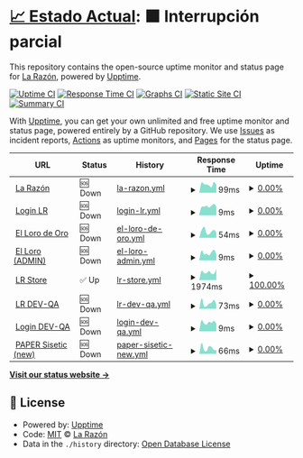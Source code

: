 # [📈 Estado Actual](https://radar.la-razon.com): <!--live status--> **🟧 Interrupción parcial**

This repository contains the open-source uptime monitor and status page for [La Razón](www.la-razon.com), powered by [Upptime](https://github.com/upptime/upptime).

[![Uptime CI](https://github.com/la-razonbo/radar/workflows/Uptime%20CI/badge.svg)](https://github.com/la-razonbo/radar/actions?query=workflow%3A%22Uptime+CI%22)
[![Response Time CI](https://github.com/la-razonbo/radar/workflows/Response%20Time%20CI/badge.svg)](https://github.com/la-razonbo/radar/actions?query=workflow%3A%22Response+Time+CI%22)
[![Graphs CI](https://github.com/la-razonbo/radar/workflows/Graphs%20CI/badge.svg)](https://github.com/la-razonbo/radar/actions?query=workflow%3A%22Graphs+CI%22)
[![Static Site CI](https://github.com/la-razonbo/radar/workflows/Static%20Site%20CI/badge.svg)](https://github.com/la-razonbo/radar/actions?query=workflow%3A%22Static+Site+CI%22)
[![Summary CI](https://github.com/la-razonbo/radar/workflows/Summary%20CI/badge.svg)](https://github.com/la-razonbo/radar/actions?query=workflow%3A%22Summary+CI%22)

With [Upptime](https://upptime.js.org), you can get your own unlimited and free uptime monitor and status page, powered entirely by a GitHub repository. We use [Issues](https://github.com/la-razonbo/radar/issues) as incident reports, [Actions](https://github.com/la-razonbo/radar/actions) as uptime monitors, and [Pages](https://radar.la-razon.com) for the status page.

<!--start: status pages-->
<!-- This summary is generated by Upptime (https://github.com/upptime/upptime) -->
<!-- Do not edit this manually, your changes will be overwritten -->
<!-- prettier-ignore -->
| URL | Status | History | Response Time | Uptime |
| --- | ------ | ------- | ------------- | ------ |
| <img alt="" src="https://cdn.jsdelivr.net/gh/la-razonbo/radar@master/assets/lr-icon.svg" height="13"> [La Razón](https://www.la-razon.com) | 🆘 Down | [la-razon.yml](https://github.com/la-razonbo/radar/commits/HEAD/history/la-razon.yml) | <details><summary><img alt="Response time graph" src="./graphs/la-razon/response-time-week.png" height="20"> 99ms</summary><br><a href="https://radar.la-razon.com/history/la-razon"><img alt="Response time 98" src="https://img.shields.io/endpoint?url=https%3A%2F%2Fraw.githubusercontent.com%2Fla-razonbo%2Fradar%2FHEAD%2Fapi%2Fla-razon%2Fresponse-time.json"></a><br><a href="https://radar.la-razon.com/history/la-razon"><img alt="24-hour response time 111" src="https://img.shields.io/endpoint?url=https%3A%2F%2Fraw.githubusercontent.com%2Fla-razonbo%2Fradar%2FHEAD%2Fapi%2Fla-razon%2Fresponse-time-day.json"></a><br><a href="https://radar.la-razon.com/history/la-razon"><img alt="7-day response time 99" src="https://img.shields.io/endpoint?url=https%3A%2F%2Fraw.githubusercontent.com%2Fla-razonbo%2Fradar%2FHEAD%2Fapi%2Fla-razon%2Fresponse-time-week.json"></a><br><a href="https://radar.la-razon.com/history/la-razon"><img alt="30-day response time 85" src="https://img.shields.io/endpoint?url=https%3A%2F%2Fraw.githubusercontent.com%2Fla-razonbo%2Fradar%2FHEAD%2Fapi%2Fla-razon%2Fresponse-time-month.json"></a><br><a href="https://radar.la-razon.com/history/la-razon"><img alt="1-year response time 98" src="https://img.shields.io/endpoint?url=https%3A%2F%2Fraw.githubusercontent.com%2Fla-razonbo%2Fradar%2FHEAD%2Fapi%2Fla-razon%2Fresponse-time-year.json"></a></details> | <details><summary><a href="https://radar.la-razon.com/history/la-razon">0.00%</a></summary><a href="https://radar.la-razon.com/history/la-razon"><img alt="All-time uptime 1.93%" src="https://img.shields.io/endpoint?url=https%3A%2F%2Fraw.githubusercontent.com%2Fla-razonbo%2Fradar%2FHEAD%2Fapi%2Fla-razon%2Fuptime.json"></a><br><a href="https://radar.la-razon.com/history/la-razon"><img alt="24-hour uptime 0.00%" src="https://img.shields.io/endpoint?url=https%3A%2F%2Fraw.githubusercontent.com%2Fla-razonbo%2Fradar%2FHEAD%2Fapi%2Fla-razon%2Fuptime-day.json"></a><br><a href="https://radar.la-razon.com/history/la-razon"><img alt="7-day uptime 0.00%" src="https://img.shields.io/endpoint?url=https%3A%2F%2Fraw.githubusercontent.com%2Fla-razonbo%2Fradar%2FHEAD%2Fapi%2Fla-razon%2Fuptime-week.json"></a><br><a href="https://radar.la-razon.com/history/la-razon"><img alt="30-day uptime 0.00%" src="https://img.shields.io/endpoint?url=https%3A%2F%2Fraw.githubusercontent.com%2Fla-razonbo%2Fradar%2FHEAD%2Fapi%2Fla-razon%2Fuptime-month.json"></a><br><a href="https://radar.la-razon.com/history/la-razon"><img alt="1-year uptime 1.93%" src="https://img.shields.io/endpoint?url=https%3A%2F%2Fraw.githubusercontent.com%2Fla-razonbo%2Fradar%2FHEAD%2Fapi%2Fla-razon%2Fuptime-year.json"></a></details>
| <img alt="" src="https://cdn.jsdelivr.net/gh/la-razonbo/radar@master/assets/lr-icon.svg" height="13"> [Login LR](https://www.la-razon.com/login) | 🆘 Down | [login-lr.yml](https://github.com/la-razonbo/radar/commits/HEAD/history/login-lr.yml) | <details><summary><img alt="Response time graph" src="./graphs/login-lr/response-time-week.png" height="20"> 9ms</summary><br><a href="https://radar.la-razon.com/history/login-lr"><img alt="Response time 24" src="https://img.shields.io/endpoint?url=https%3A%2F%2Fraw.githubusercontent.com%2Fla-razonbo%2Fradar%2FHEAD%2Fapi%2Flogin-lr%2Fresponse-time.json"></a><br><a href="https://radar.la-razon.com/history/login-lr"><img alt="24-hour response time 8" src="https://img.shields.io/endpoint?url=https%3A%2F%2Fraw.githubusercontent.com%2Fla-razonbo%2Fradar%2FHEAD%2Fapi%2Flogin-lr%2Fresponse-time-day.json"></a><br><a href="https://radar.la-razon.com/history/login-lr"><img alt="7-day response time 9" src="https://img.shields.io/endpoint?url=https%3A%2F%2Fraw.githubusercontent.com%2Fla-razonbo%2Fradar%2FHEAD%2Fapi%2Flogin-lr%2Fresponse-time-week.json"></a><br><a href="https://radar.la-razon.com/history/login-lr"><img alt="30-day response time 10" src="https://img.shields.io/endpoint?url=https%3A%2F%2Fraw.githubusercontent.com%2Fla-razonbo%2Fradar%2FHEAD%2Fapi%2Flogin-lr%2Fresponse-time-month.json"></a><br><a href="https://radar.la-razon.com/history/login-lr"><img alt="1-year response time 24" src="https://img.shields.io/endpoint?url=https%3A%2F%2Fraw.githubusercontent.com%2Fla-razonbo%2Fradar%2FHEAD%2Fapi%2Flogin-lr%2Fresponse-time-year.json"></a></details> | <details><summary><a href="https://radar.la-razon.com/history/login-lr">0.00%</a></summary><a href="https://radar.la-razon.com/history/login-lr"><img alt="All-time uptime 1.93%" src="https://img.shields.io/endpoint?url=https%3A%2F%2Fraw.githubusercontent.com%2Fla-razonbo%2Fradar%2FHEAD%2Fapi%2Flogin-lr%2Fuptime.json"></a><br><a href="https://radar.la-razon.com/history/login-lr"><img alt="24-hour uptime 0.00%" src="https://img.shields.io/endpoint?url=https%3A%2F%2Fraw.githubusercontent.com%2Fla-razonbo%2Fradar%2FHEAD%2Fapi%2Flogin-lr%2Fuptime-day.json"></a><br><a href="https://radar.la-razon.com/history/login-lr"><img alt="7-day uptime 0.00%" src="https://img.shields.io/endpoint?url=https%3A%2F%2Fraw.githubusercontent.com%2Fla-razonbo%2Fradar%2FHEAD%2Fapi%2Flogin-lr%2Fuptime-week.json"></a><br><a href="https://radar.la-razon.com/history/login-lr"><img alt="30-day uptime 0.00%" src="https://img.shields.io/endpoint?url=https%3A%2F%2Fraw.githubusercontent.com%2Fla-razonbo%2Fradar%2FHEAD%2Fapi%2Flogin-lr%2Fuptime-month.json"></a><br><a href="https://radar.la-razon.com/history/login-lr"><img alt="1-year uptime 1.93%" src="https://img.shields.io/endpoint?url=https%3A%2F%2Fraw.githubusercontent.com%2Fla-razonbo%2Fradar%2FHEAD%2Fapi%2Flogin-lr%2Fuptime-year.json"></a></details>
| <img alt="" src="https://lorodeoro.la-razon.com/img/logo/favicon.png" height="13"> [El Loro de Oro](https://lorodeoro.la-razon.com) | 🆘 Down | [el-loro-de-oro.yml](https://github.com/la-razonbo/radar/commits/HEAD/history/el-loro-de-oro.yml) | <details><summary><img alt="Response time graph" src="./graphs/el-loro-de-oro/response-time-week.png" height="20"> 54ms</summary><br><a href="https://radar.la-razon.com/history/el-loro-de-oro"><img alt="Response time 146" src="https://img.shields.io/endpoint?url=https%3A%2F%2Fraw.githubusercontent.com%2Fla-razonbo%2Fradar%2FHEAD%2Fapi%2Fel-loro-de-oro%2Fresponse-time.json"></a><br><a href="https://radar.la-razon.com/history/el-loro-de-oro"><img alt="24-hour response time 51" src="https://img.shields.io/endpoint?url=https%3A%2F%2Fraw.githubusercontent.com%2Fla-razonbo%2Fradar%2FHEAD%2Fapi%2Fel-loro-de-oro%2Fresponse-time-day.json"></a><br><a href="https://radar.la-razon.com/history/el-loro-de-oro"><img alt="7-day response time 54" src="https://img.shields.io/endpoint?url=https%3A%2F%2Fraw.githubusercontent.com%2Fla-razonbo%2Fradar%2FHEAD%2Fapi%2Fel-loro-de-oro%2Fresponse-time-week.json"></a><br><a href="https://radar.la-razon.com/history/el-loro-de-oro"><img alt="30-day response time 76" src="https://img.shields.io/endpoint?url=https%3A%2F%2Fraw.githubusercontent.com%2Fla-razonbo%2Fradar%2FHEAD%2Fapi%2Fel-loro-de-oro%2Fresponse-time-month.json"></a><br><a href="https://radar.la-razon.com/history/el-loro-de-oro"><img alt="1-year response time 146" src="https://img.shields.io/endpoint?url=https%3A%2F%2Fraw.githubusercontent.com%2Fla-razonbo%2Fradar%2FHEAD%2Fapi%2Fel-loro-de-oro%2Fresponse-time-year.json"></a></details> | <details><summary><a href="https://radar.la-razon.com/history/el-loro-de-oro">0.00%</a></summary><a href="https://radar.la-razon.com/history/el-loro-de-oro"><img alt="All-time uptime 1.93%" src="https://img.shields.io/endpoint?url=https%3A%2F%2Fraw.githubusercontent.com%2Fla-razonbo%2Fradar%2FHEAD%2Fapi%2Fel-loro-de-oro%2Fuptime.json"></a><br><a href="https://radar.la-razon.com/history/el-loro-de-oro"><img alt="24-hour uptime 0.00%" src="https://img.shields.io/endpoint?url=https%3A%2F%2Fraw.githubusercontent.com%2Fla-razonbo%2Fradar%2FHEAD%2Fapi%2Fel-loro-de-oro%2Fuptime-day.json"></a><br><a href="https://radar.la-razon.com/history/el-loro-de-oro"><img alt="7-day uptime 0.00%" src="https://img.shields.io/endpoint?url=https%3A%2F%2Fraw.githubusercontent.com%2Fla-razonbo%2Fradar%2FHEAD%2Fapi%2Fel-loro-de-oro%2Fuptime-week.json"></a><br><a href="https://radar.la-razon.com/history/el-loro-de-oro"><img alt="30-day uptime 0.00%" src="https://img.shields.io/endpoint?url=https%3A%2F%2Fraw.githubusercontent.com%2Fla-razonbo%2Fradar%2FHEAD%2Fapi%2Fel-loro-de-oro%2Fuptime-month.json"></a><br><a href="https://radar.la-razon.com/history/el-loro-de-oro"><img alt="1-year uptime 1.93%" src="https://img.shields.io/endpoint?url=https%3A%2F%2Fraw.githubusercontent.com%2Fla-razonbo%2Fradar%2FHEAD%2Fapi%2Fel-loro-de-oro%2Fuptime-year.json"></a></details>
| <img alt="" src="https://lorodeoro.la-razon.com/img/logo/favicon.png" height="13"> [El Loro (ADMIN)](https://lorodeoro.la-razon.com/admin) | 🆘 Down | [el-loro-admin.yml](https://github.com/la-razonbo/radar/commits/HEAD/history/el-loro-admin.yml) | <details><summary><img alt="Response time graph" src="./graphs/el-loro-admin/response-time-week.png" height="20"> 9ms</summary><br><a href="https://radar.la-razon.com/history/el-loro-admin"><img alt="Response time 76" src="https://img.shields.io/endpoint?url=https%3A%2F%2Fraw.githubusercontent.com%2Fla-razonbo%2Fradar%2FHEAD%2Fapi%2Fel-loro-admin%2Fresponse-time.json"></a><br><a href="https://radar.la-razon.com/history/el-loro-admin"><img alt="24-hour response time 9" src="https://img.shields.io/endpoint?url=https%3A%2F%2Fraw.githubusercontent.com%2Fla-razonbo%2Fradar%2FHEAD%2Fapi%2Fel-loro-admin%2Fresponse-time-day.json"></a><br><a href="https://radar.la-razon.com/history/el-loro-admin"><img alt="7-day response time 9" src="https://img.shields.io/endpoint?url=https%3A%2F%2Fraw.githubusercontent.com%2Fla-razonbo%2Fradar%2FHEAD%2Fapi%2Fel-loro-admin%2Fresponse-time-week.json"></a><br><a href="https://radar.la-razon.com/history/el-loro-admin"><img alt="30-day response time 10" src="https://img.shields.io/endpoint?url=https%3A%2F%2Fraw.githubusercontent.com%2Fla-razonbo%2Fradar%2FHEAD%2Fapi%2Fel-loro-admin%2Fresponse-time-month.json"></a><br><a href="https://radar.la-razon.com/history/el-loro-admin"><img alt="1-year response time 76" src="https://img.shields.io/endpoint?url=https%3A%2F%2Fraw.githubusercontent.com%2Fla-razonbo%2Fradar%2FHEAD%2Fapi%2Fel-loro-admin%2Fresponse-time-year.json"></a></details> | <details><summary><a href="https://radar.la-razon.com/history/el-loro-admin">0.00%</a></summary><a href="https://radar.la-razon.com/history/el-loro-admin"><img alt="All-time uptime 1.93%" src="https://img.shields.io/endpoint?url=https%3A%2F%2Fraw.githubusercontent.com%2Fla-razonbo%2Fradar%2FHEAD%2Fapi%2Fel-loro-admin%2Fuptime.json"></a><br><a href="https://radar.la-razon.com/history/el-loro-admin"><img alt="24-hour uptime 0.00%" src="https://img.shields.io/endpoint?url=https%3A%2F%2Fraw.githubusercontent.com%2Fla-razonbo%2Fradar%2FHEAD%2Fapi%2Fel-loro-admin%2Fuptime-day.json"></a><br><a href="https://radar.la-razon.com/history/el-loro-admin"><img alt="7-day uptime 0.00%" src="https://img.shields.io/endpoint?url=https%3A%2F%2Fraw.githubusercontent.com%2Fla-razonbo%2Fradar%2FHEAD%2Fapi%2Fel-loro-admin%2Fuptime-week.json"></a><br><a href="https://radar.la-razon.com/history/el-loro-admin"><img alt="30-day uptime 0.00%" src="https://img.shields.io/endpoint?url=https%3A%2F%2Fraw.githubusercontent.com%2Fla-razonbo%2Fradar%2FHEAD%2Fapi%2Fel-loro-admin%2Fuptime-month.json"></a><br><a href="https://radar.la-razon.com/history/el-loro-admin"><img alt="1-year uptime 1.93%" src="https://img.shields.io/endpoint?url=https%3A%2F%2Fraw.githubusercontent.com%2Fla-razonbo%2Fradar%2FHEAD%2Fapi%2Fel-loro-admin%2Fuptime-year.json"></a></details>
| <img alt="" src="https://icons.duckduckgo.com/ip3/la-razon.ventas.com.bo.ico" height="13"> [LR Store](https://la-razon.ventas.com.bo) | ✅ Up | [lr-store.yml](https://github.com/la-razonbo/radar/commits/HEAD/history/lr-store.yml) | <details><summary><img alt="Response time graph" src="./graphs/lr-store/response-time-week.png" height="20"> 1974ms</summary><br><a href="https://radar.la-razon.com/history/lr-store"><img alt="Response time 2193" src="https://img.shields.io/endpoint?url=https%3A%2F%2Fraw.githubusercontent.com%2Fla-razonbo%2Fradar%2FHEAD%2Fapi%2Flr-store%2Fresponse-time.json"></a><br><a href="https://radar.la-razon.com/history/lr-store"><img alt="24-hour response time 1642" src="https://img.shields.io/endpoint?url=https%3A%2F%2Fraw.githubusercontent.com%2Fla-razonbo%2Fradar%2FHEAD%2Fapi%2Flr-store%2Fresponse-time-day.json"></a><br><a href="https://radar.la-razon.com/history/lr-store"><img alt="7-day response time 1974" src="https://img.shields.io/endpoint?url=https%3A%2F%2Fraw.githubusercontent.com%2Fla-razonbo%2Fradar%2FHEAD%2Fapi%2Flr-store%2Fresponse-time-week.json"></a><br><a href="https://radar.la-razon.com/history/lr-store"><img alt="30-day response time 1915" src="https://img.shields.io/endpoint?url=https%3A%2F%2Fraw.githubusercontent.com%2Fla-razonbo%2Fradar%2FHEAD%2Fapi%2Flr-store%2Fresponse-time-month.json"></a><br><a href="https://radar.la-razon.com/history/lr-store"><img alt="1-year response time 2193" src="https://img.shields.io/endpoint?url=https%3A%2F%2Fraw.githubusercontent.com%2Fla-razonbo%2Fradar%2FHEAD%2Fapi%2Flr-store%2Fresponse-time-year.json"></a></details> | <details><summary><a href="https://radar.la-razon.com/history/lr-store">100.00%</a></summary><a href="https://radar.la-razon.com/history/lr-store"><img alt="All-time uptime 99.42%" src="https://img.shields.io/endpoint?url=https%3A%2F%2Fraw.githubusercontent.com%2Fla-razonbo%2Fradar%2FHEAD%2Fapi%2Flr-store%2Fuptime.json"></a><br><a href="https://radar.la-razon.com/history/lr-store"><img alt="24-hour uptime 100.00%" src="https://img.shields.io/endpoint?url=https%3A%2F%2Fraw.githubusercontent.com%2Fla-razonbo%2Fradar%2FHEAD%2Fapi%2Flr-store%2Fuptime-day.json"></a><br><a href="https://radar.la-razon.com/history/lr-store"><img alt="7-day uptime 100.00%" src="https://img.shields.io/endpoint?url=https%3A%2F%2Fraw.githubusercontent.com%2Fla-razonbo%2Fradar%2FHEAD%2Fapi%2Flr-store%2Fuptime-week.json"></a><br><a href="https://radar.la-razon.com/history/lr-store"><img alt="30-day uptime 100.00%" src="https://img.shields.io/endpoint?url=https%3A%2F%2Fraw.githubusercontent.com%2Fla-razonbo%2Fradar%2FHEAD%2Fapi%2Flr-store%2Fuptime-month.json"></a><br><a href="https://radar.la-razon.com/history/lr-store"><img alt="1-year uptime 99.42%" src="https://img.shields.io/endpoint?url=https%3A%2F%2Fraw.githubusercontent.com%2Fla-razonbo%2Fradar%2FHEAD%2Fapi%2Flr-store%2Fuptime-year.json"></a></details>
| <img alt="" src="https://cdn.jsdelivr.net/gh/la-razonbo/radar@master/assets/lr-icon.svg" height="13"> [LR DEV-QA](https://dev-qa.la-razon.com) | 🆘 Down | [lr-dev-qa.yml](https://github.com/la-razonbo/radar/commits/HEAD/history/lr-dev-qa.yml) | <details><summary><img alt="Response time graph" src="./graphs/lr-dev-qa/response-time-week.png" height="20"> 73ms</summary><br><a href="https://radar.la-razon.com/history/lr-dev-qa"><img alt="Response time 115" src="https://img.shields.io/endpoint?url=https%3A%2F%2Fraw.githubusercontent.com%2Fla-razonbo%2Fradar%2FHEAD%2Fapi%2Flr-dev-qa%2Fresponse-time.json"></a><br><a href="https://radar.la-razon.com/history/lr-dev-qa"><img alt="24-hour response time 63" src="https://img.shields.io/endpoint?url=https%3A%2F%2Fraw.githubusercontent.com%2Fla-razonbo%2Fradar%2FHEAD%2Fapi%2Flr-dev-qa%2Fresponse-time-day.json"></a><br><a href="https://radar.la-razon.com/history/lr-dev-qa"><img alt="7-day response time 73" src="https://img.shields.io/endpoint?url=https%3A%2F%2Fraw.githubusercontent.com%2Fla-razonbo%2Fradar%2FHEAD%2Fapi%2Flr-dev-qa%2Fresponse-time-week.json"></a><br><a href="https://radar.la-razon.com/history/lr-dev-qa"><img alt="30-day response time 82" src="https://img.shields.io/endpoint?url=https%3A%2F%2Fraw.githubusercontent.com%2Fla-razonbo%2Fradar%2FHEAD%2Fapi%2Flr-dev-qa%2Fresponse-time-month.json"></a><br><a href="https://radar.la-razon.com/history/lr-dev-qa"><img alt="1-year response time 115" src="https://img.shields.io/endpoint?url=https%3A%2F%2Fraw.githubusercontent.com%2Fla-razonbo%2Fradar%2FHEAD%2Fapi%2Flr-dev-qa%2Fresponse-time-year.json"></a></details> | <details><summary><a href="https://radar.la-razon.com/history/lr-dev-qa">0.00%</a></summary><a href="https://radar.la-razon.com/history/lr-dev-qa"><img alt="All-time uptime 1.85%" src="https://img.shields.io/endpoint?url=https%3A%2F%2Fraw.githubusercontent.com%2Fla-razonbo%2Fradar%2FHEAD%2Fapi%2Flr-dev-qa%2Fuptime.json"></a><br><a href="https://radar.la-razon.com/history/lr-dev-qa"><img alt="24-hour uptime 0.00%" src="https://img.shields.io/endpoint?url=https%3A%2F%2Fraw.githubusercontent.com%2Fla-razonbo%2Fradar%2FHEAD%2Fapi%2Flr-dev-qa%2Fuptime-day.json"></a><br><a href="https://radar.la-razon.com/history/lr-dev-qa"><img alt="7-day uptime 0.00%" src="https://img.shields.io/endpoint?url=https%3A%2F%2Fraw.githubusercontent.com%2Fla-razonbo%2Fradar%2FHEAD%2Fapi%2Flr-dev-qa%2Fuptime-week.json"></a><br><a href="https://radar.la-razon.com/history/lr-dev-qa"><img alt="30-day uptime 0.00%" src="https://img.shields.io/endpoint?url=https%3A%2F%2Fraw.githubusercontent.com%2Fla-razonbo%2Fradar%2FHEAD%2Fapi%2Flr-dev-qa%2Fuptime-month.json"></a><br><a href="https://radar.la-razon.com/history/lr-dev-qa"><img alt="1-year uptime 1.85%" src="https://img.shields.io/endpoint?url=https%3A%2F%2Fraw.githubusercontent.com%2Fla-razonbo%2Fradar%2FHEAD%2Fapi%2Flr-dev-qa%2Fuptime-year.json"></a></details>
| <img alt="" src="https://cdn.jsdelivr.net/gh/la-razonbo/radar@master/assets/lr-icon.svg" height="13"> [Login DEV-QA](https://dev-qa.la-razon.com/login) | 🆘 Down | [login-dev-qa.yml](https://github.com/la-razonbo/radar/commits/HEAD/history/login-dev-qa.yml) | <details><summary><img alt="Response time graph" src="./graphs/login-dev-qa/response-time-week.png" height="20"> 9ms</summary><br><a href="https://radar.la-razon.com/history/login-dev-qa"><img alt="Response time 21" src="https://img.shields.io/endpoint?url=https%3A%2F%2Fraw.githubusercontent.com%2Fla-razonbo%2Fradar%2FHEAD%2Fapi%2Flogin-dev-qa%2Fresponse-time.json"></a><br><a href="https://radar.la-razon.com/history/login-dev-qa"><img alt="24-hour response time 11" src="https://img.shields.io/endpoint?url=https%3A%2F%2Fraw.githubusercontent.com%2Fla-razonbo%2Fradar%2FHEAD%2Fapi%2Flogin-dev-qa%2Fresponse-time-day.json"></a><br><a href="https://radar.la-razon.com/history/login-dev-qa"><img alt="7-day response time 9" src="https://img.shields.io/endpoint?url=https%3A%2F%2Fraw.githubusercontent.com%2Fla-razonbo%2Fradar%2FHEAD%2Fapi%2Flogin-dev-qa%2Fresponse-time-week.json"></a><br><a href="https://radar.la-razon.com/history/login-dev-qa"><img alt="30-day response time 10" src="https://img.shields.io/endpoint?url=https%3A%2F%2Fraw.githubusercontent.com%2Fla-razonbo%2Fradar%2FHEAD%2Fapi%2Flogin-dev-qa%2Fresponse-time-month.json"></a><br><a href="https://radar.la-razon.com/history/login-dev-qa"><img alt="1-year response time 21" src="https://img.shields.io/endpoint?url=https%3A%2F%2Fraw.githubusercontent.com%2Fla-razonbo%2Fradar%2FHEAD%2Fapi%2Flogin-dev-qa%2Fresponse-time-year.json"></a></details> | <details><summary><a href="https://radar.la-razon.com/history/login-dev-qa">0.00%</a></summary><a href="https://radar.la-razon.com/history/login-dev-qa"><img alt="All-time uptime 1.85%" src="https://img.shields.io/endpoint?url=https%3A%2F%2Fraw.githubusercontent.com%2Fla-razonbo%2Fradar%2FHEAD%2Fapi%2Flogin-dev-qa%2Fuptime.json"></a><br><a href="https://radar.la-razon.com/history/login-dev-qa"><img alt="24-hour uptime 0.00%" src="https://img.shields.io/endpoint?url=https%3A%2F%2Fraw.githubusercontent.com%2Fla-razonbo%2Fradar%2FHEAD%2Fapi%2Flogin-dev-qa%2Fuptime-day.json"></a><br><a href="https://radar.la-razon.com/history/login-dev-qa"><img alt="7-day uptime 0.00%" src="https://img.shields.io/endpoint?url=https%3A%2F%2Fraw.githubusercontent.com%2Fla-razonbo%2Fradar%2FHEAD%2Fapi%2Flogin-dev-qa%2Fuptime-week.json"></a><br><a href="https://radar.la-razon.com/history/login-dev-qa"><img alt="30-day uptime 0.00%" src="https://img.shields.io/endpoint?url=https%3A%2F%2Fraw.githubusercontent.com%2Fla-razonbo%2Fradar%2FHEAD%2Fapi%2Flogin-dev-qa%2Fuptime-month.json"></a><br><a href="https://radar.la-razon.com/history/login-dev-qa"><img alt="1-year uptime 1.85%" src="https://img.shields.io/endpoint?url=https%3A%2F%2Fraw.githubusercontent.com%2Fla-razonbo%2Fradar%2FHEAD%2Fapi%2Flogin-dev-qa%2Fuptime-year.json"></a></details>
| <img alt="" src="https://cdn.jsdelivr.net/gh/la-razonbo/radar@master/assets/flip-icon.png" height="13"> [PAPER Sisetic (new)](https://ipaper.la-razon.com) | 🆘 Down | [paper-sisetic-new.yml](https://github.com/la-razonbo/radar/commits/HEAD/history/paper-sisetic-new.yml) | <details><summary><img alt="Response time graph" src="./graphs/paper-sisetic-new/response-time-week.png" height="20"> 66ms</summary><br><a href="https://radar.la-razon.com/history/paper-sisetic-new"><img alt="Response time 91" src="https://img.shields.io/endpoint?url=https%3A%2F%2Fraw.githubusercontent.com%2Fla-razonbo%2Fradar%2FHEAD%2Fapi%2Fpaper-sisetic-new%2Fresponse-time.json"></a><br><a href="https://radar.la-razon.com/history/paper-sisetic-new"><img alt="24-hour response time 115" src="https://img.shields.io/endpoint?url=https%3A%2F%2Fraw.githubusercontent.com%2Fla-razonbo%2Fradar%2FHEAD%2Fapi%2Fpaper-sisetic-new%2Fresponse-time-day.json"></a><br><a href="https://radar.la-razon.com/history/paper-sisetic-new"><img alt="7-day response time 66" src="https://img.shields.io/endpoint?url=https%3A%2F%2Fraw.githubusercontent.com%2Fla-razonbo%2Fradar%2FHEAD%2Fapi%2Fpaper-sisetic-new%2Fresponse-time-week.json"></a><br><a href="https://radar.la-razon.com/history/paper-sisetic-new"><img alt="30-day response time 73" src="https://img.shields.io/endpoint?url=https%3A%2F%2Fraw.githubusercontent.com%2Fla-razonbo%2Fradar%2FHEAD%2Fapi%2Fpaper-sisetic-new%2Fresponse-time-month.json"></a><br><a href="https://radar.la-razon.com/history/paper-sisetic-new"><img alt="1-year response time 91" src="https://img.shields.io/endpoint?url=https%3A%2F%2Fraw.githubusercontent.com%2Fla-razonbo%2Fradar%2FHEAD%2Fapi%2Fpaper-sisetic-new%2Fresponse-time-year.json"></a></details> | <details><summary><a href="https://radar.la-razon.com/history/paper-sisetic-new">0.00%</a></summary><a href="https://radar.la-razon.com/history/paper-sisetic-new"><img alt="All-time uptime 1.92%" src="https://img.shields.io/endpoint?url=https%3A%2F%2Fraw.githubusercontent.com%2Fla-razonbo%2Fradar%2FHEAD%2Fapi%2Fpaper-sisetic-new%2Fuptime.json"></a><br><a href="https://radar.la-razon.com/history/paper-sisetic-new"><img alt="24-hour uptime 0.00%" src="https://img.shields.io/endpoint?url=https%3A%2F%2Fraw.githubusercontent.com%2Fla-razonbo%2Fradar%2FHEAD%2Fapi%2Fpaper-sisetic-new%2Fuptime-day.json"></a><br><a href="https://radar.la-razon.com/history/paper-sisetic-new"><img alt="7-day uptime 0.00%" src="https://img.shields.io/endpoint?url=https%3A%2F%2Fraw.githubusercontent.com%2Fla-razonbo%2Fradar%2FHEAD%2Fapi%2Fpaper-sisetic-new%2Fuptime-week.json"></a><br><a href="https://radar.la-razon.com/history/paper-sisetic-new"><img alt="30-day uptime 0.00%" src="https://img.shields.io/endpoint?url=https%3A%2F%2Fraw.githubusercontent.com%2Fla-razonbo%2Fradar%2FHEAD%2Fapi%2Fpaper-sisetic-new%2Fuptime-month.json"></a><br><a href="https://radar.la-razon.com/history/paper-sisetic-new"><img alt="1-year uptime 1.92%" src="https://img.shields.io/endpoint?url=https%3A%2F%2Fraw.githubusercontent.com%2Fla-razonbo%2Fradar%2FHEAD%2Fapi%2Fpaper-sisetic-new%2Fuptime-year.json"></a></details>

<!--end: status pages-->

[**Visit our status website →**](https://radar.la-razon.com)

## 📄 License

- Powered by: [Upptime](https://github.com/upptime/upptime)
- Code: [MIT](./LICENSE) © [La Razón](www.la-razon.com)
- Data in the `./history` directory: [Open Database License](https://opendatacommons.org/licenses/odbl/1-0/)
